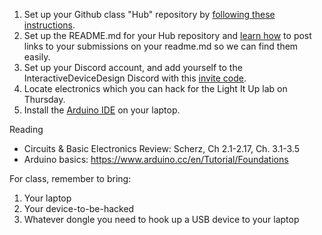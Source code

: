 1. Set up your Github class "Hub" repository by [following these instructions](https://github.com/jdz32/github-guide/blob/master/README.md).
2. Set up the README.md for your Hub repository and [learn how](https://guides.github.com/features/mastering-markdown/) to post links to your submissions on your readme.md so we can find them easily.
3. Set up your Discord account, and add yourself to the InteractiveDeviceDesign Discord with this [invite code](https://discord.gg/PFjZMNE).
4. Locate electronics which you can hack for the Light It Up lab on Thursday. 
5. Install the [Arduino IDE](https://www.arduino.cc/en/Main/Software) on your laptop. 

Reading
* Circuits & Basic Electronics Review: Scherz, Ch 2.1-2.17, Ch. 3.1-3.5
* Arduino basics: https://www.arduino.cc/en/Tutorial/Foundations

For class, remember to bring:
1. Your laptop
2. Your device-to-be-hacked
3. Whatever dongle you need to hook up a USB device to your laptop